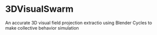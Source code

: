 # 3DVisualSwarm
An accurate 3D visual field projection extractio using Blender Cycles to make collective behavior simulation
